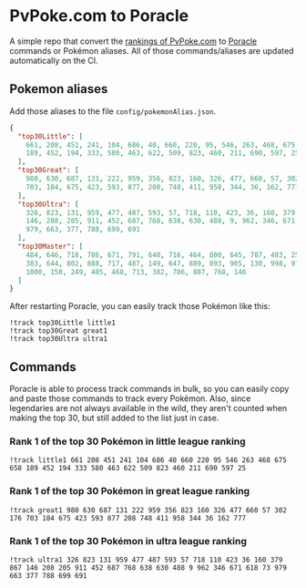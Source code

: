 # PvPoke.com to Poracle
A simple repo that convert the [rankings of PvPoke.com](https://pvpoke.com/rankings/) to [Poracle](https://github.com/KartulUdus/PoracleJS) commands or Pokémon aliases. 
All of those commands/aliases are updated automatically on the CI.

## Pokemon aliases
Add those aliases to the file `config/pokemonAlias.json`. 

<!-- aliases-start -->
```json
{
  "top30Little": [
    661, 208, 451, 241, 104, 686, 40, 660, 220, 95, 546, 263, 468, 675, 658,
    189, 452, 194, 333, 580, 463, 622, 509, 823, 460, 211, 690, 597, 25
  ],
  "top30Great": [
    980, 630, 687, 131, 222, 959, 356, 823, 160, 326, 477, 660, 57, 302, 176,
    703, 184, 675, 423, 593, 877, 208, 748, 411, 958, 344, 36, 162, 777
  ],
  "top30Ultra": [
    326, 823, 131, 959, 477, 487, 593, 57, 718, 110, 423, 36, 160, 379, 867,
    146, 208, 205, 911, 452, 687, 768, 638, 630, 488, 9, 962, 346, 671, 618, 73,
    979, 663, 377, 788, 699, 691
  ],
  "top30Master": [
    484, 646, 718, 786, 671, 791, 648, 716, 464, 800, 645, 787, 483, 250, 643,
    383, 644, 802, 888, 717, 487, 149, 647, 889, 893, 905, 130, 998, 979, 901,
    1000, 150, 249, 485, 468, 713, 382, 706, 887, 768, 146
  ]
}
```
<!-- aliases-end -->

After restarting Poracle, you can easily track those Pokémon like this:
```shell
!track top30Little little1
!track top30Great great1
!track top30Ultra ultra1
```

## Commands
Poracle is able to process track commands in bulk, so you can easily copy and paste those commands to track every Pokémon. 
Also, since legendaries are not always available in the wild, they aren't counted when making the top 30, but still added to the list just in case.

### Rank 1 of the top 30 Pokémon in little league ranking
<!-- top30little-start -->
```
!track little1 661 208 451 241 104 686 40 660 220 95 546 263 468 675 658 189 452 194 333 580 463 622 509 823 460 211 690 597 25
```
<!-- top30little-end -->

### Rank 1 of the top 30 Pokémon in great league ranking
<!-- top30great-start -->
```
!track great1 980 630 687 131 222 959 356 823 160 326 477 660 57 302 176 703 184 675 423 593 877 208 748 411 958 344 36 162 777
```
<!-- top30great-end -->

### Rank 1 of the top 30 Pokémon in ultra league ranking
<!-- top30ultra-start -->
```
!track ultra1 326 823 131 959 477 487 593 57 718 110 423 36 160 379 867 146 208 205 911 452 687 768 638 630 488 9 962 346 671 618 73 979 663 377 788 699 691
```
<!-- top30ultra-end -->
